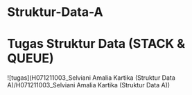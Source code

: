 # Struktur-Data-A

# Tugas Struktur Data (STACK & QUEUE)
![tugas](H071211003_Selviani Amalia Kartika (Struktur Data A)/H071211003_Selviani Amalia Kartika (Struktur Data A))
